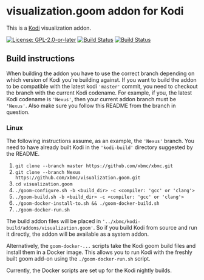 # visualization.goom addon for Kodi

This is a [Kodi](http://kodi.tv) visualization addon.

[![License: GPL-2.0-or-later](https://img.shields.io/badge/License-GPL%20v2+-blue.svg)](LICENSE.md)
[![Build Status](https://dev.azure.com/teamkodi/binary-addons/_apis/build/status/xbmc.visualization.goom?branchName=Nexus)](https://dev.azure.com/teamkodi/binary-addons/_build/latest?definitionId=38&branchName=Nexus)
[![Build Status](https://jenkins.kodi.tv/view/Addons/job/xbmc/job/visualization.goom/job/Nexus/badge/icon)](https://jenkins.kodi.tv/blue/organizations/jenkins/xbmc%2Fvisualization.goom/branches/)

## Build instructions

When building the addon you have to use the correct branch depending on which version of Kodi you're building against.
If you want to build the addon to be compatible with the latest kodi `'master'` commit, you need to checkout the branch with the current Kodi codename. For example, if you, the latest Kodi codename is `'Nexus'`, then your current addon branch must be `'Nexus'`.
Also make sure you follow this README from the branch in question.

### Linux

The following instructions assume, as an example, the `'Nexus'` branch. You need to have already built Kodi in the `'kodi-build'` directory suggested by the README.

1. `git clone --branch master https://github.com/xbmc/xbmc.git`
1. `git clone --branch Nexus https://github.com/xbmc/visualization.goom.git`
1. `cd visualization.goom`
1. `./goom-configure.sh -b <build_dir> -c <compiler: 'gcc' or 'clang'>`
1. `./goom-build.sh -b <build_dir> -c <compiler: 'gcc' or 'clang'>`
1. `./goom-docker-install-to.sh && ./goom-docker-build.sh`
1. `./goom-docker-run.sh`

The build addon files will be placed in `'../xbmc/kodi-build/addons/visualization.goom'`.
So if you build Kodi from source and run it directly, the addon will be available as a system addon.

Alternatively, the `goom-docker-...` scripts take the Kodi goom build files and install them in a Docker image.
This allows you to run Kodi with the freshly built goom add-on using the `./goom-docker-run.sh` script.

Currently, the Docker scripts are set up for the Kodi nightly builds.
